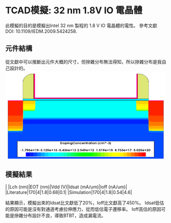 # TCAD模擬: 32 nm 1.8V IO 電晶體
此模擬的目的是模擬出Intel 32 nm 製程的 1.8 V IO 電晶體的電性。
參考文獻DOI: 10.1109/IEDM.2009.5424258.

## 元件結構
從文獻中可以推斷出元件大概的尺寸，但摻雜分布無法得知，所以摻雜分布是我自己設計的。
![image](https://github.com/luyucheng945/TCAD/blob/main/Device%20Structure%20of%2032%20nm%20IO%20transistor.png)

## 模擬結果

| |Lch (nm)|EOT (nm)|Vdd (V)|Idsat (mA/um)|Ioff (nA/um)|
|Literature|170|4|1.8|0.68|0.1|
|Simulation|170|4|1.8|0.54|4.6|

結果顯示，模擬出來的Idsat比文獻低了20%，Ioff比文獻高了450%。
Idsat低估的原因可能是沒有對通道考慮拉伸應力，從而低估電子遷移率。
Ioff高估的原因可能是摻雜分布設計不良，導致BTBT，造成漏電流。
